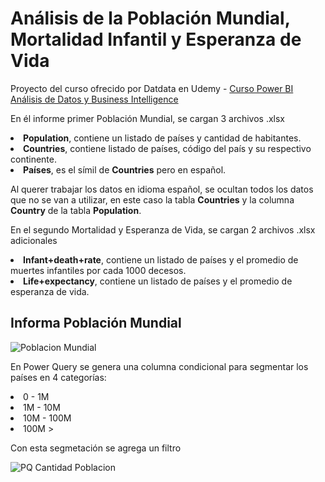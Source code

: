 # Análisis de la Población Mundial, Mortalidad Infantil y Esperanza de Vida

Proyecto del curso ofrecido por Datdata en Udemy - [Curso Power BI Análisis de Datos y Business Intelligence](https://www.udemy.com/course/power-bi-analisis-datos-business-intelligence/)

En él informe primer Población Mundial, se cargan 3 archivos .xlsx

<li><strong>Population</strong>, contiene un listado de países y cantidad de habitantes.</li>
<li><strong>Countries</strong>, contiene listado de países, código del país y su respectivo continente.</li>
<li><strong>Países</strong>, es el símil de <strong>Countries</strong> pero en español.</li>

Al querer trabajar los datos en idioma español, se ocultan todos los datos que no se van a utilizar, en este caso la tabla <strong>Countries</strong> y la columna <strong>Country</strong> de la tabla <strong>Population</strong>.

En el segundo Mortalidad y Esperanza de Vida, se cargan 2 archivos .xlsx adicionales

<li><strong>Infant+death+rate</strong>, contiene un listado de países y el promedio de muertes infantiles por cada 1000 decesos.</li>
<li><strong>Life+expectancy</strong>, contiene un listado de países y el promedio de esperanza de vida.</li>


## Informa Población Mundial


![Poblacion Mundial](https://user-images.githubusercontent.com/78714438/183322235-d212e2d8-85f7-4f64-9fc0-37b3dcd3756a.png)


En Power Query se genera una columna condicional para segmentar los países en 4 categorías:

<li>0 - 1M</li>
<li>1M - 10M</li>
<li>10M - 100M</li>
<li>100M ></li>

Con esta segmetación se agrega un filtro


![PQ Cantidad Poblacion](https://user-images.githubusercontent.com/78714438/183322924-37b7b62c-4c2e-45bc-93d7-7e98eb1ff84a.png)



